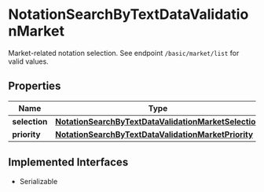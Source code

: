 

# NotationSearchByTextDataValidationMarket

Market-related notation selection. See endpoint `/basic/market/list` for valid values.

## Properties

Name | Type | Description | Notes
------------ | ------------- | ------------- | -------------
**selection** | [**NotationSearchByTextDataValidationMarketSelection**](NotationSearchByTextDataValidationMarketSelection.md) |  |  [optional]
**priority** | [**NotationSearchByTextDataValidationMarketPriority**](NotationSearchByTextDataValidationMarketPriority.md) |  |  [optional]


## Implemented Interfaces

* Serializable


